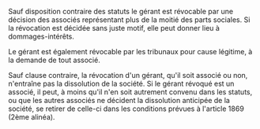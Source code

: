   
Sauf disposition contraire des statuts le gérant est révocable par une décision des associés représentant plus de la moitié des parts sociales. Si la révocation est décidée sans juste motif, elle peut donner lieu à dommages-intérêts.   

  
Le gérant est également révocable par les tribunaux pour cause légitime, à la demande de tout associé.   

  
Sauf clause contraire, la révocation d'un gérant, qu'il soit associé ou non, n'entraîne pas la dissolution de la société. Si le gérant révoqué est un associé, il peut, à moins qu'il n'en soit autrement convenu dans les statuts, ou que les autres associés ne décident la dissolution anticipée de la société, se retirer de celle-ci dans les conditions prévues à l'article 1869 (2ème alinéa).  
